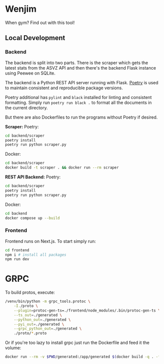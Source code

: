 # Wenjim

When gym? Find out with this tool!
## Local Development

### Backend
The backend is split into two parts. There is the scraper which gets the latest stats from
the ASVZ API and then there's the backend Flask instance using Peewee on SQLite.

The backend is a Python REST API server running with Flask. [Poetry](https://python-poetry.org/)
is used to maintain consistent and reproducible package versions.

Poetry additional has `pylint` and `black` installed for linting and consistent formatting.
Simply run `poetry run black .` to format all the documents in the current directory.

But there are also Dockerfiles to run the programs without Poetry if desired.

**Scraper:**
Poetry:
```bash
cd backend/scraper
poetry install
poetry run python scraper.py
```

Docker:
```bash
cd backend/scraper
docker build -t scraper . && docker run --rm scraper
```

**REST API Backend:**
Poetry:
```bash
cd backend/scraper
poetry install
poetry run python scraper.py
```

Docker:
```bash
cd backend
docker compose up --build
```

### Frontend
Frontend runs on Next.js. To start simply run:
```bash
cd frontend
npm i # install all packages
npm run dev
```


# GRPC
To build protos, execute:
```bash
/venv/bin/python -m grpc_tools.protoc \
    -I./proto \
    --plugin=protoc-gen-ts=./frontend/node_modules/.bin/protoc-gen-ts \
    --ts_out=./generated \
    --python_out=./generated \
    --pyi_out=./generated \
    --grpc_python_out=./generated \
    ./proto/*.proto
```

Or if you're too lazy to install grpc just run the Dockerfile
and feed it the volume:
```bash
docker run --rm -v $PWD/generated:/app/generated $(docker build -q . -f build_protos)
```
